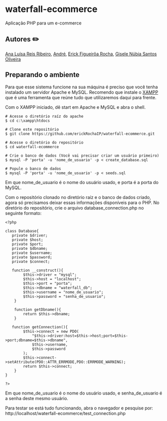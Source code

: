# waterfall-ecommerce
Aplicação PHP para um e-commerce

## Autores :pencil2:
[Ana Luísa Reis Ribeiro](https://github.com/AnaLuisaReiis),
[André](https://github.com/andrehccordeiro),
[Erick Figueirôa Rocha](https://github.com/erickRochaIP),
[Gisele Núbia Santos Oliveira](https://github.com/gihNubia)


## Preparando o ambiente

Para que esse sistema funcione na sua máquina é preciso que você tenha instalado um servidor Apache e MySQL. Recomendo que instale o [XAMPP](https://www.apachefriends.org/pt_br/index.html) que é uma ferramenta que reúne tudo que utilizaremos daqui para frente.

Com o XAMPP iniciado, dê start em Apache e MySQL e abra o shell.
```shell
# Acesse o diretório raíz do apache
$ cd c:\xampp\htdocs

# Clone este repositório
$ git clone https://github.com/erickRochaIP/waterfall-ecommerce.git

# Acesse o diretório do repositório
$ cd waterfall-ecommerce

# Crie o banco de dados (Você vai precisar criar um usuário primeiro)
$ mysql -P 'porta' -u 'nome_de_usuario' -p < create_database.sql

# Popule o banco de dados
$ mysql -P 'porta' -u 'nome_de_usuario' -p < seeds.sql
```
Em que nome_de_usuario é o nome do usuário usado, e porta é a porta do MySQL.

Com o repositório clonado no diretório raíz e o banco de dados criado, agora só precisamos deixar essas informações disponíveis para o PHP. No diretório do repositório, crie o arquivo database_connection.php no seguinte formato:
```
<?php

class Database{
   private $driver;
   private $host;
   private $port;
   private $dbname;
   private $username;
   private $password;
   private $connect;

   function __construct(){
        $this->driver = "mysql";
        $this->host = "localhost";
        $this->port = "porta";
        $this->dbname = "waterfall_db";
        $this->username = "nome_de_usuario";
        $this->password = "senha_de_usuario";
    }

    function getDbname(){
        return $this->dbname;
    }

   function getConnection(){
        $this->connect = new PDO(
            "$this->driver:host=$this->host;port=$this->port;dbname=$this->dbname",
            $this->username,
            $this->password
        );
        $this->connect->setAttribute(PDO::ATTR_ERRMODE,PDO::ERRMODE_WARNING);
        return $this->connect;
    }
}

?>
```
Em que nome_de_usuario é o nome do usuário usado, e senha_de_usuario é a senha deste mesmo usuário.

Para testar se está tudo funcionando, abra o navegador e pesquise por: http://localhost/waterfall-ecommerce/test_connection.php
